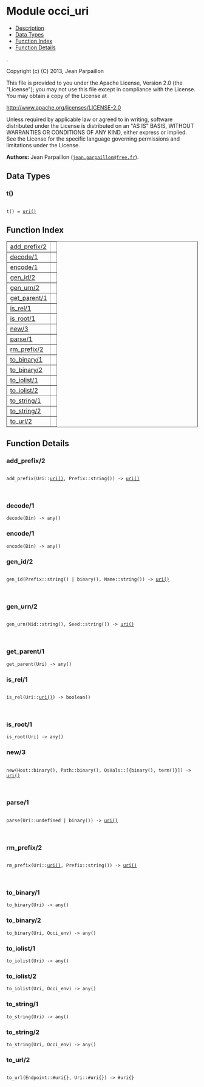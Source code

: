 

# Module occi_uri #
* [Description](#description)
* [Data Types](#types)
* [Function Index](#index)
* [Function Details](#functions)

.

Copyright (c) (C) 2013, Jean Parpaillon

This file is provided to you under the Apache License,
Version 2.0 (the "License"); you may not use this file
except in compliance with the License.  You may obtain
a copy of the License at

http://www.apache.org/licenses/LICENSE-2.0

Unless required by applicable law or agreed to in writing,
software distributed under the License is distributed on an
"AS IS" BASIS, WITHOUT WARRANTIES OR CONDITIONS OF ANY
KIND, either express or implied.  See the License for the
specific language governing permissions and limitations
under the License.

__Authors:__ Jean Parpaillon ([`jean.parpaillon@free.fr`](mailto:jean.parpaillon@free.fr)).

<a name="types"></a>

## Data Types ##




### <a name="type-t">t()</a> ###


<pre><code>
t() = <a href="#type-uri">uri()</a>
</code></pre>

<a name="index"></a>

## Function Index ##


<table width="100%" border="1" cellspacing="0" cellpadding="2" summary="function index"><tr><td valign="top"><a href="#add_prefix-2">add_prefix/2</a></td><td></td></tr><tr><td valign="top"><a href="#decode-1">decode/1</a></td><td></td></tr><tr><td valign="top"><a href="#encode-1">encode/1</a></td><td></td></tr><tr><td valign="top"><a href="#gen_id-2">gen_id/2</a></td><td></td></tr><tr><td valign="top"><a href="#gen_urn-2">gen_urn/2</a></td><td></td></tr><tr><td valign="top"><a href="#get_parent-1">get_parent/1</a></td><td></td></tr><tr><td valign="top"><a href="#is_rel-1">is_rel/1</a></td><td></td></tr><tr><td valign="top"><a href="#is_root-1">is_root/1</a></td><td></td></tr><tr><td valign="top"><a href="#new-3">new/3</a></td><td></td></tr><tr><td valign="top"><a href="#parse-1">parse/1</a></td><td></td></tr><tr><td valign="top"><a href="#rm_prefix-2">rm_prefix/2</a></td><td></td></tr><tr><td valign="top"><a href="#to_binary-1">to_binary/1</a></td><td></td></tr><tr><td valign="top"><a href="#to_binary-2">to_binary/2</a></td><td></td></tr><tr><td valign="top"><a href="#to_iolist-1">to_iolist/1</a></td><td></td></tr><tr><td valign="top"><a href="#to_iolist-2">to_iolist/2</a></td><td></td></tr><tr><td valign="top"><a href="#to_string-1">to_string/1</a></td><td></td></tr><tr><td valign="top"><a href="#to_string-2">to_string/2</a></td><td></td></tr><tr><td valign="top"><a href="#to_url-2">to_url/2</a></td><td></td></tr></table>


<a name="functions"></a>

## Function Details ##

<a name="add_prefix-2"></a>

### add_prefix/2 ###

<pre><code>
add_prefix(Uri::<a href="#type-uri">uri()</a>, Prefix::string()) -&gt; <a href="#type-uri">uri()</a>
</code></pre>
<br />

<a name="decode-1"></a>

### decode/1 ###

`decode(Bin) -> any()`

<a name="encode-1"></a>

### encode/1 ###

`encode(Bin) -> any()`

<a name="gen_id-2"></a>

### gen_id/2 ###

<pre><code>
gen_id(Prefix::string() | binary(), Name::string()) -&gt; <a href="#type-uri">uri()</a>
</code></pre>
<br />

<a name="gen_urn-2"></a>

### gen_urn/2 ###

<pre><code>
gen_urn(Nid::string(), Seed::string()) -&gt; <a href="#type-uri">uri()</a>
</code></pre>
<br />

<a name="get_parent-1"></a>

### get_parent/1 ###

`get_parent(Uri) -> any()`

<a name="is_rel-1"></a>

### is_rel/1 ###

<pre><code>
is_rel(Uri::<a href="#type-uri">uri()</a>) -&gt; boolean()
</code></pre>
<br />

<a name="is_root-1"></a>

### is_root/1 ###

`is_root(Uri) -> any()`

<a name="new-3"></a>

### new/3 ###

<pre><code>
new(Host::binary(), Path::binary(), QsVals::[{binary(), term()}]) -&gt; <a href="#type-uri">uri()</a>
</code></pre>
<br />

<a name="parse-1"></a>

### parse/1 ###

<pre><code>
parse(Uri::undefined | binary()) -&gt; <a href="#type-uri">uri()</a>
</code></pre>
<br />

<a name="rm_prefix-2"></a>

### rm_prefix/2 ###

<pre><code>
rm_prefix(Uri::<a href="#type-uri">uri()</a>, Prefix::string()) -&gt; <a href="#type-uri">uri()</a>
</code></pre>
<br />

<a name="to_binary-1"></a>

### to_binary/1 ###

`to_binary(Uri) -> any()`

<a name="to_binary-2"></a>

### to_binary/2 ###

`to_binary(Uri, Occi_env) -> any()`

<a name="to_iolist-1"></a>

### to_iolist/1 ###

`to_iolist(Uri) -> any()`

<a name="to_iolist-2"></a>

### to_iolist/2 ###

`to_iolist(Uri, Occi_env) -> any()`

<a name="to_string-1"></a>

### to_string/1 ###

`to_string(Uri) -> any()`

<a name="to_string-2"></a>

### to_string/2 ###

`to_string(Uri, Occi_env) -> any()`

<a name="to_url-2"></a>

### to_url/2 ###

<pre><code>
to_url(Endpoint::#uri{}, Uri::#uri{}) -&gt; #uri{}
</code></pre>
<br />

